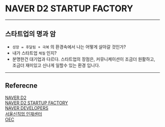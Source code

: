 # NAVER D2 STARTUP FACTORY

---

## 스타트업의 명과 암 

* `성장 = 후달림 + 극복` 의 환경속에서 나는 어떻게 살아갈 것인가?
*  내가 스타트업 `체질` 인지?
*  분명한건 대기업과 다르다. 스타트업의 장점은, 커뮤니케이션이 조금더 원활하고, 조금더 재미있고 신나게 일할수 있는 환경 입니다.


---

## Referecne 


[NAVER D2](http://d2.naver.com/home)<br>
[NAVER D2 STARTUP FACTORY](http://www.d2startup.com/about)<br>
[NAVER DEVELOPERS](https://developers.naver.com/main/)<br>
[서울신직업 인재센터](http://sbasncc.tistory.com/)<br>
[OEC](https://www.oecenter.org/)<br>
